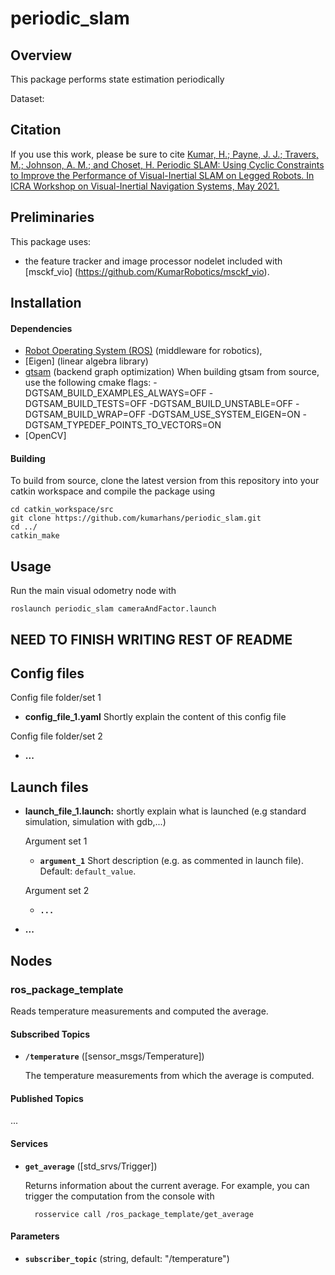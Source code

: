 # periodic_slam

## Overview

This package performs state estimation periodically

Dataset: 

## Citation
If you use this work, please be sure to cite [Kumar, H.; Payne, J. J.; Travers, M.; Johnson, A. M.; and Choset, H. Periodic SLAM: Using Cyclic Constraints to Improve the Performance of Visual-Inertial SLAM on Legged Robots. In ICRA Workshop on Visual-Inertial Navigation Systems, May 2021.](https://udel.edu/~ghuang/icra21-vins-workshop/papers/04-Kumar_PeriodicSLAM.pdf)
## Preliminaries

This package uses: 
* the feature tracker and image processor nodelet included with [msckf_vio] (https://github.com/KumarRobotics/msckf_vio).

## Installation

#### Dependencies

- [Robot Operating System (ROS)](http://wiki.ros.org) (middleware for robotics),
- [Eigen] (linear algebra library)
- [gtsam](https://github.com/borglab/gtsam) (backend graph optimization) When building gtsam from source, use the following cmake flags: -DGTSAM_BUILD_EXAMPLES_ALWAYS=OFF -DGTSAM_BUILD_TESTS=OFF -DGTSAM_BUILD_UNSTABLE=OFF -DGTSAM_BUILD_WRAP=OFF -DGTSAM_USE_SYSTEM_EIGEN=ON -DGTSAM_TYPEDEF_POINTS_TO_VECTORS=ON 
- [OpenCV] 

#### Building

To build from source, clone the latest version from this repository into your catkin workspace and compile the package using

	cd catkin_workspace/src
	git clone https://github.com/kumarhans/periodic_slam.git
	cd ../
	catkin_make


## Usage

Run the main visual odometry node with

	roslaunch periodic_slam cameraAndFactor.launch
	

## NEED TO FINISH WRITING REST OF README

## Config files

Config file folder/set 1

* **config_file_1.yaml** Shortly explain the content of this config file

Config file folder/set 2

* **...**

## Launch files

* **launch_file_1.launch:** shortly explain what is launched (e.g standard simulation, simulation with gdb,...)

     Argument set 1

     - **`argument_1`** Short description (e.g. as commented in launch file). Default: `default_value`.

    Argument set 2

    - **`...`**

* **...**

## Nodes

### ros_package_template

Reads temperature measurements and computed the average.


#### Subscribed Topics

* **`/temperature`** ([sensor_msgs/Temperature])

	The temperature measurements from which the average is computed.


#### Published Topics

...


#### Services

* **`get_average`** ([std_srvs/Trigger])

	Returns information about the current average. For example, you can trigger the computation from the console with

		rosservice call /ros_package_template/get_average


#### Parameters

* **`subscriber_topic`** (string, default: "/temperature")
